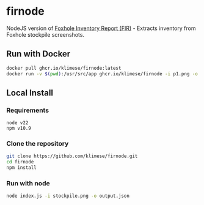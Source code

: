# firnode

NodeJS version of [Foxhole Inventory Report (FIR)](https://github.com/GICodeWarrior/fir) - Extracts inventory from Foxhole stockpile screenshots.

## Run with Docker

```bash
docker pull ghcr.io/klimese/firnode:latest
docker run -v $(pwd):/usr/src/app ghcr.io/klimese/firnode -i p1.png -o output.json
```

## Local Install

### Requirements
```
node v22
npm v10.9
```

### Clone the repository
```bash
git clone https://github.com/klimese/firnode.git
cd firnode
npm install
```

### Run with node
```bash
node index.js -i stockpile.png -o output.json
```